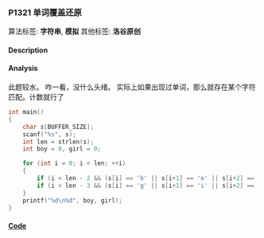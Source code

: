 ### P1321 单词覆盖还原

算法标签: **字符串**, **模拟**
其他标签: **洛谷原创**


#### Description





#### Analysis

此题较水。 咋一看，没什么头绪。 实际上如果出现过单词，那么就存在某个字符匹配。计数就行了

```cpp
int main()
{
    char s[BUFFER_SIZE];
    scanf("%s", s);
    int len = strlen(s);
    int boy = 0, girl = 0;

    for (int i = 0; i < len; ++i)
    {
        if (i < len - 2 && (s[i] == 'b' || s[i+1] == 'o' || s[i+2] == 'y')) boy++;
        if (i < len - 3 && (s[i] == 'g' || s[i+1] == 'i' || s[i+2] == 'r' || s[i+3] == 'l')) girl++;
    }
    printf("%d\n%d", boy, girl);
}
```

#### [Code](../cpp/p1321.cpp)

